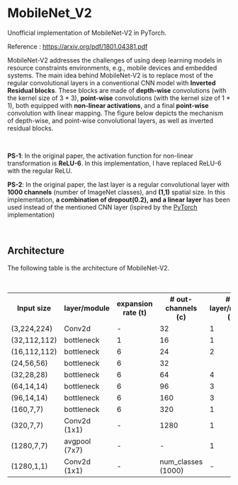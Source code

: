 # MobileNet_V2
Unofficial implementation of MobileNet-V2 in PyTorch.

Reference : <a href="https://arxiv.org/pdf/1801.04381.pdf">https://arxiv.org/pdf/1801.04381.pdf</a>
<br>
<section>

MobileNet-V2 addresses the challenges of using deep learning models in resource constraints environments, e.g., mobile devices and embedded systems. The main idea behind MobileNet-V2 is to replace most of the regular convolutional layers in a conventional CNN model with <b>Inverted Residual blocks</b>. These blocks are made of <b>depth-wise</b> convolutions (with the kernel size of 3 * 3), <b>point-wise</b> convolutions (with the kernel size of 1 * 1), both equipped with <b>non-linear activations</b>, and a final <b>point-wise</b> convolution with linear mapping. The figure below depicts the mechanism of depth-wise, and point-wise convolutional layers, as well as inverted residual blocks.

<br>
<p><b>PS-1</b>: In the original paper, the activation function for non-linear transformation is <b>ReLU-6</b>. In this implementation, I have replaced ReLU-6 with the regular ReLU.</p>
<p><b>PS-2</b>: In the original paper, the last layer is a regular convolutional layer with <b>1000 channels</b> (number of ImageNet classes), and <b>(1,1)</b> spatial size. In this implementation, <b>a combination of dropout(0.2), and a linear layer</b> has been used instead of the mentioned CNN layer (ispired by the <a href="https://github.com/pytorch/vision/blob/master/torchvision/models/mobilenetv2.py">PyTorch</a> implementation)</p>
</section>
<br>
<section>
  <h2>Architecture</h2>
  <p>The following table is the architecture of MobileNet-V2. </p>
  <br>
  <table>
  <tr>
    <th>Input size</th>
    <th>layer/module</th> 
    <th>expansion rate (t)</th>
    <th># out-channels (c)</th>
    <th># of layer/module (n)</th>
    <th>stride (s)</th>
  </tr>
  <tr>
    <td>(3,224,224)</td>
    <td>Conv2d</td> 
    <td>-</td>
    <td>32</td>
    <td>1</td>
    <td>2</td>
  </tr>
   <tr>
    <td>(32,112,112)</td>
    <td>bottleneck</td> 
    <td>1</td>
    <td>16</td>
    <td>1</td>
    <td>1</td>
  </tr>
  <tr>
    <td>(16,112,112)</td>
    <td>bottleneck</td> 
    <td>6</td>
    <td>24</td>
    <td>2</td>
    <td>2</td>
  </tr>
   <tr>
    <td>(24,56,56)</td>
    <td>bottleneck</td> 
    <td>6</td>
    <td>32</td>
    <td align="center">3</td>
    <td>2</td>
  </tr>
   <tr>
    <td>(32,28,28)</td>
    <td>bottleneck</td> 
    <td>6</td>
    <td>64</td>
    <td>4</td>
    <td>2</td>
  </tr>
   <tr>
    <td>(64,14,14)</td>
    <td>bottleneck</td> 
    <td>6</td>
    <td>96</td>
    <td>3</td>
    <td>1</td>
  </tr>
   <tr>
    <td>(96,14,14)</td>
    <td>bottleneck</td> 
    <td>6</td>
    <td>160</td>
    <td>3</td>
    <td>2</td>
  </tr>
   <tr>
    <td>(160,7,7)</td>
    <td>bottleneck</td> 
    <td>6</td>
    <td>320</td>
    <td>1</td>
    <td>1</td>
  </tr>
   <tr>
    <td>(320,7,7)</td>
    <td>Conv2d (1x1)</td> 
    <td>-</td>
    <td>1280</td>
    <td>1</td>
    <td>1</td>
  </tr>
   <tr>
    <td>(1280,7,7)</td>
    <td>avgpool (7x7)</td> 
    <td>-</td>
    <td>-</td>
    <td>1</td>
    <td>-</td>
  </tr>
   <tr>
    <td>(1280,1,1)</td>
    <td>Conv2d (1x1)</td> 
    <td>-</td>
    <td>num_classes (1000)</td>
    <td>-</td>
    <td>-</td>
  </tr>

</table>
  </section>
